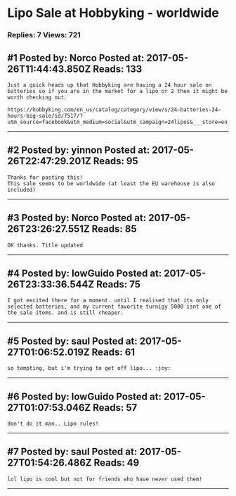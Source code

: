 # Lipo Sale at Hobbyking - worldwide

### Replies: 7 Views: 721

## \#1 Posted by: Norco Posted at: 2017-05-26T11:44:43.850Z Reads: 133

```
Just a quick heads up that Hobbyking are having a 24 hour sale on batteries so if you are in the market for a lipo or 2 then it might be worth checking out. 

https://hobbyking.com/en_us/catalog/category/view/s/24-batteries-24-hours-big-sale/id/7517/?utm_source=facebook&utm_medium=social&utm_campaign=24lipos&___store=en_us
```

---
## \#2 Posted by: yinnon Posted at: 2017-05-26T22:47:29.201Z Reads: 95

```
Thanks for posting this!
This sale seems to be worldwide (at least the EU warehouse is also included)
```

---
## \#3 Posted by: Norco Posted at: 2017-05-26T23:26:27.551Z Reads: 85

```
OK thanks. Title updated
```

---
## \#4 Posted by: lowGuido Posted at: 2017-05-26T23:33:36.544Z Reads: 75

```
I got excited there for a moment. until I realised that its only selected batteries, and my current favorite turnigy 5000 isnt one of the sale items. and is still cheaper.
```

---
## \#5 Posted by: saul Posted at: 2017-05-27T01:06:52.019Z Reads: 61

```
so tempting, but i'm trying to get off lipo... :joy:
```

---
## \#6 Posted by: lowGuido Posted at: 2017-05-27T01:07:53.046Z Reads: 57

```
don't do it man.. Lipo rules!
```

---
## \#7 Posted by: saul Posted at: 2017-05-27T01:54:26.486Z Reads: 49

```
lol lipo is cool but not for friends who have never used them!
```

---
